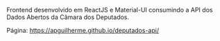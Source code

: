Frontend desenvolvido em ReactJS e Material-UI consumindo a API dos Dados Abertos da Câmara dos Deputados.

Página: https://apguilherme.github.io/deputados-api/ 
